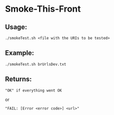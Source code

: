 Smoke-This-Front
================

## Usage:

	./smokeTest.sh <file with the URIs to be tested>

## Example:

	./smokeTest.sh brUrlsDev.txt

## Returns:

	"OK" if everything went OK
or

	"FAIL: [Error <error code>] <url>"
